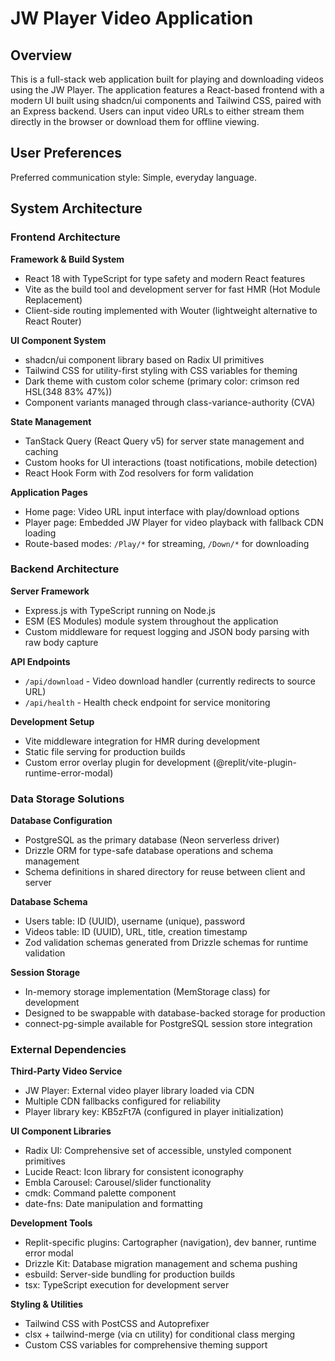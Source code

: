 # JW Player Video Application

## Overview

This is a full-stack web application built for playing and downloading videos using the JW Player. The application features a React-based frontend with a modern UI built using shadcn/ui components and Tailwind CSS, paired with an Express backend. Users can input video URLs to either stream them directly in the browser or download them for offline viewing.

## User Preferences

Preferred communication style: Simple, everyday language.

## System Architecture

### Frontend Architecture

**Framework & Build System**
- React 18 with TypeScript for type safety and modern React features
- Vite as the build tool and development server for fast HMR (Hot Module Replacement)
- Client-side routing implemented with Wouter (lightweight alternative to React Router)

**UI Component System**
- shadcn/ui component library based on Radix UI primitives
- Tailwind CSS for utility-first styling with CSS variables for theming
- Dark theme with custom color scheme (primary color: crimson red HSL(348 83% 47%))
- Component variants managed through class-variance-authority (CVA)

**State Management**
- TanStack Query (React Query v5) for server state management and caching
- Custom hooks for UI interactions (toast notifications, mobile detection)
- React Hook Form with Zod resolvers for form validation

**Application Pages**
- Home page: Video URL input interface with play/download options
- Player page: Embedded JW Player for video playback with fallback CDN loading
- Route-based modes: `/Play/*` for streaming, `/Down/*` for downloading

### Backend Architecture

**Server Framework**
- Express.js with TypeScript running on Node.js
- ESM (ES Modules) module system throughout the application
- Custom middleware for request logging and JSON body parsing with raw body capture

**API Endpoints**
- `/api/download` - Video download handler (currently redirects to source URL)
- `/api/health` - Health check endpoint for service monitoring

**Development Setup**
- Vite middleware integration for HMR during development
- Static file serving for production builds
- Custom error overlay plugin for development (@replit/vite-plugin-runtime-error-modal)

### Data Storage Solutions

**Database Configuration**
- PostgreSQL as the primary database (Neon serverless driver)
- Drizzle ORM for type-safe database operations and schema management
- Schema definitions in shared directory for reuse between client and server

**Database Schema**
- Users table: ID (UUID), username (unique), password
- Videos table: ID (UUID), URL, title, creation timestamp
- Zod validation schemas generated from Drizzle schemas for runtime validation

**Session Storage**
- In-memory storage implementation (MemStorage class) for development
- Designed to be swappable with database-backed storage for production
- connect-pg-simple available for PostgreSQL session store integration

### External Dependencies

**Third-Party Video Service**
- JW Player: External video player library loaded via CDN
- Multiple CDN fallbacks configured for reliability
- Player library key: KB5zFt7A (configured in player initialization)

**UI Component Libraries**
- Radix UI: Comprehensive set of accessible, unstyled component primitives
- Lucide React: Icon library for consistent iconography
- Embla Carousel: Carousel/slider functionality
- cmdk: Command palette component
- date-fns: Date manipulation and formatting

**Development Tools**
- Replit-specific plugins: Cartographer (navigation), dev banner, runtime error modal
- Drizzle Kit: Database migration management and schema pushing
- esbuild: Server-side bundling for production builds
- tsx: TypeScript execution for development server

**Styling & Utilities**
- Tailwind CSS with PostCSS and Autoprefixer
- clsx + tailwind-merge (via cn utility) for conditional class merging
- Custom CSS variables for comprehensive theming support